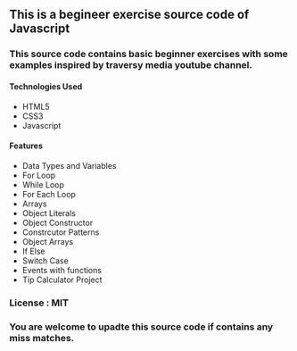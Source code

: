 ## This is a begineer exercise source code of Javascript

### This source code contains basic beginner exercises with some examples inspired by traversy media youtube channel.

#### Technologies Used
* HTML5
* CSS3
* Javascript

#### Features
* Data Types and Variables
* For Loop
* While Loop
* For Each Loop
* Arrays
* Object Literals
* Object Constructor
* Constrcutor Patterns
* Object Arrays
* If Else
* Switch Case
* Events with functions
* Tip Calculator Project

### License : MIT

### You are welcome to upadte this source code if contains any miss matches.
